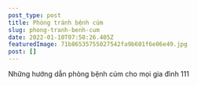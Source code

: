 ```yaml
---
post_type: post
title: Phòng tránh bệnh cúm
slug: phong-tranh-benh-cum
date: 2022-01-10T07:58:26.405Z
featuredImage: 71b86535755027542fa9b601f6e06e49.jpg
post: []
---
```

Những hướng dẫn phòng bệnh cúm cho mọi gia đình 111